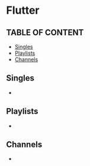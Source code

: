 # Flutter

## TABLE OF CONTENT
- [Singles](#Singles)
- [Playlists](#Playlists)
- [Channels](#Channels)

## Singles
-

## Playlists
-

## Channels
- 
